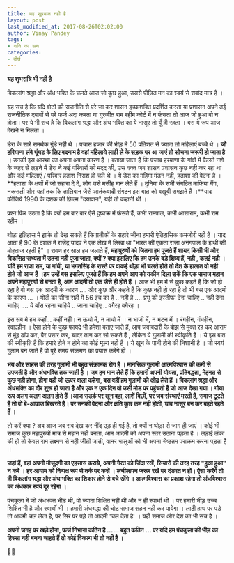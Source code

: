 ```yaml
---
title: यह सुप्रभात नही है
layout: post
last_modified_at: 2017-08-26T02:02:00
author: Vinay Pandey
tags:
- शनि का सच
categories:
- दीर्घ
---
```

**यह शुभरात्रि भी नही है**

विकलांग श्रद्धा और अंध भक्ति के चलते आज जो कुछ हुआ, उससे पीड़ित मन का स्वयं से सवांद मात्र है ।

यह सच है कि यदि वोटों की राजनीति से परे जा कर शासन इच्छाशक्ति प्रदर्शित करता या प्रशासन अपने तई राजनीतिक दबावों से परे फर्ज अदा करता या  गुरुमीत राम रहीम कोर्ट में न फंसता तो आज जो हुआ वो न होता। पर ये भी सच है कि विकलांग श्रद्धा और अंध भक्ति का ये नासूर तो यूँ ही रहता । बस ये रूप आज देखने न मिलता । 

डेरा के सारे समर्थक गुंडे नही थे ।  पचास हजार की भीड़ मे 50 प्रतिशत से ज्यादा तो महिलाएं बच्चे थे । **जो हरियाणा लंबे घूंघट के लिए बदनाम है वहां महिलाये लाठी ले के सड़क पर आ जाएं तो सोचना जरूरी हो जाता है ।** उनकी इस आस्था का अपना अपना कारण है । बताया जाता है कि पंजाब हरयाणा के गांवों में फैलते नशे के जहर से लड़ने में डेरा ने कई परिवारों की मदद की, उस वक्त जब शासन प्रशासन कुछ नही कर रहा था और कई महिलाएं / परिवार हताश निराश हो चले थे । ये डेरा का महिमा मंडन नही, हताशा की वेदना है । **हताशा के क्षणों में जो सहारा दे दे, लोग उसे मसीह मान लेते हैं । दुनिया के सभी संगठित माफिया गैंग, नकसली और यहां तक कि तालिबान जैसे आतंकवादी संगठन  इस बात को बखूबी समझते हैं ।**याद कीजिये 1990 के दशक की फ़िल्म "दयावान", यही तो कहानी थी । 

प्रश्न फिर उठता है कि क्यों हम बार बार ऐसे दुष्चक्र में फंसते हैं, कभी रामपाल, कभी आसाराम, कभी राम रहीम । 

थोड़ा इतिहास में झांके तो देख सकते हैं कि प्रतीकों के सहारे जीना हमारी ऐतिहासिक कमजोरी रही है । याद आता है 90 के दशक में राजेंद्र यादव ने एक लेख में लिखा था "भारत की एकता राजा अनंगपाल के हाथी की मोहताज रहती है" । रावण हर साल हम जलाते हैं, **महापुरुषों को जितना हम पूजते हैं शायद किसी भी और विकसित सभ्यता में उतना नही पूजा जाता, क्यों ? क्या इसलिए कि हम उनके बड़े शिष्य हैं, नही , कतई नही । यदि हम राजा राम, या गांधी, या भगतसिंह के रास्ते पर वाकई थोड़ा भी चलते होते तो देश के हालात वो नही होते जो आज हैं ।हम उन्हें बस इसलिए पूजते हैं कि हम अपने आप को यकीन दिला सकें कि एक समाज महान अपने महापुरुषों से बनता है, आम आदमी तो एक जैसे ही होते हैं ।** आज भी हम में से कुछ कहते हैं कि जो हो रहा है वो बस एक आदमी के कारण .... और कुछ और कहते हैं कि कुछ नही हो रहा है तो भी बस एक आदमी के कारण ... । मोदी का सीना सही में 56 इंच का है .. नही है .... प्रभु को इस्तीफा देना चाहिए .. नही देना चाहिए .... ये बॉस रहना चाहिये .. जाना चाहिए .. वगैरह वगैरह । 

इस सब मे हम कहाँ... कहीं नही। न ऊधो में, न माधो में । न भाजी में, न भटन में । रंगहीन, गंधहीन, स्वादहीन । ऐसा होने के कुछ फायदे भी हमेशा बताए जाते हैं, आप जवाबदारी के बोझ से मुक्त रह कर आराम से मुंह ढांप कर, पैर पसार कर, चादर तान कर सो सकते हैं , लेकिन ये गुलामी की स्वीकृति है । ये इस बात की स्वीकृति है कि हमारे होने न होने का कोई मूल्य नही है । ये खून के पानी होने की निशानी है । 
जो स्वयं गुलाम बन जाते हैं वो पूरे समय संक्रमण का प्रयास करेंगे ही । 

**भय और साहस की तरह गुलामी भी बहुत संक्रामक रोग है । मानसिक गुलामी आत्मविश्वास की कमी से उपजती है और अंधभक्ति तक जाती है । जब हम मान लेते हैं कि हमारी अपनी योयता, प्रतिबद्धता, मेहनत से कुछ नही होगा, होगा वही जो ऊपर वाला कहेगा, बस वहीं हम गुलामी को ओढ़ लेते हैं । विकलांग श्रद्धा और अंधभक्ति का दौर शुरू हो जाता है और एक न एक दिन वो उसी मोड पर पहुंचती है जो आज देखा गया । गोया रूप अलग अलग अलग होते हैं ।आज सडक़ं पर खून बहा, लाशें बिछीं, पर जब संस्थाएं मरती हैं, समाज टूटते हैं तो वो बे-आवाज  बिखरते हैं। पर उनकी वेदना और क्षति कुछ कम नही होती, घाव नासूर बन कर बहते रहते हैं ।**

तो करें क्या ? अब आज जब सब देख कर नींद उड़ ही गई है, तो क्यों न थोड़ा से जाग ही जाएं । कोई भी समाज कुछ महापुरुषों मात्र से महान नही बनता, आम आदमी को अपना स्तर उठाना पड़ता है । लड़ाई लंका की हो तो केवल राम लक्ष्मण से नही जीती जाती, वानर भालुओं को भी अपना श्रेष्ठतम पराक्रम करना पड़ता है । 

 **जहां हैं, वहां अपनी मौजूदगी का एहसास कराये, अपनी गैरत को जिंदा रखें, सियारों की तरह तरह "हुआ हुआ" न करें । हर आयाम को निष्पक्ष रूप से तर्क पर कसें । लचीलापन जरूर रखें पर दंडवत न हों। ऐसा करेंगे तो ही विकलांग श्रद्धा और अंध भक्ति का शिकार होने से बचे रहेंगे । आत्मविश्वास का प्रकाश रहेगा तो अंधविश्वास का अंधकार स्वयं दूर रहेगा ।**

पंचकूला में जो अंधभक्त भीड़ थी, वो ज्यादा शिक्षित नही थी और न ही स्वार्थी थी । पर हमारी भीड़ उच्च शिक्षित भी है और स्वार्थी भी । हमारी अंधश्रद्धा की चोट समाज सहन नही कर पायेगा । लाठी हाथ पर पड़े तो आदमी चल लेता है, पर सिर पर पड़े तो आदमी 'चल देता है' । यही समाज और देश का भी सच है । 

**अपनी जगह पर खड़े होना, फर्ज निभाना कठिन है ...... बहुत कठिन ... पर यदि हम पंचकूला की भीड़ का हिस्सा नही बनना चाहते हैं तो कोई विकल्प भी तो नही है ।**

🙏🙏


